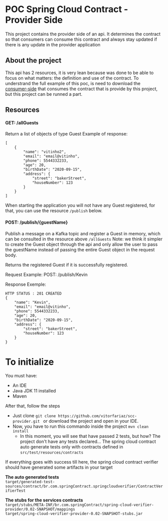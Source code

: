 # POC Spring Cloud Contract - Provider Side
This project contains the provider side of an api. It determines the contract so that consumers can consume this contract and always stay updated if there is any update in the provider application

## About the project
This api has 2 resources, it is very lean because was done to be able to focus on what matters: the definition and use of the contract.
To understrand the full example of this poc, is need to download the [consumer-side]( https://github.com/vitorfariaz/scc-consumer) that consumes the contract that is provide by this project, but this project can be runned a part.


## Resources
#### GET: /allGuests
Return a list of objects of type Guest
Example of response:
```
[
    {
        "name": "vitinho2",
        "email": "email@vitinho",
        "phone": 5544332233,
        "age": 20,
        "birthDate": "2020-09-15",
        "address": {
            "street": "bakerStreet",
            "houseNumber": 123
        }
    }
]
```

When starting the application you will not have any Guest registered, for that, you can use the resource ```/publish```  below. <br />


#### POST: /publish/{guestName} 
Publish a message on a Kafka topic and register a Guest in memory, which can be consulted in the resource above ```/allGuests```
Note: we think it simpler to create the Guest object through the api and only allow the user to pass the guestName instead of passing the entire Guest object in the request body.

Returns the registered Guest if it is successfully registered.

Request Example:
POST: /publish/Kevin

Response Exemple:
```
HTTP STATUS : 201 CREATED
{
    "name": "Kevin",
    "email": "email@vitinho",
    "phone": 5544332233,
    "age": 20,
    "birthDate": "2020-09-15",
    "address": {
        "street": "bakerStreet",
        "houseNumber": 123
    }
}
```

# To initialize
You must have:
- An IDE
- Java JDK 11 installed
- Maven

After that, follow the steps
- Just clone ```git clone https://github.com/vitorfariaz/scc-provider.git ``` or download the project and open in your IDE.
- Now, you have to run this commando inside the project ```mvn clean install```
    - In this moment, you will see that have passed 2 tests, but how? The project don't have any tests declared...  The spring cloud contract auto generate tests only with contracts defined in ```src/test/resources/contracts```

If everything goes with success till here,  the spring cloud contract verifier should have generated some artifacts in your target

**The auto generated tests** <br />
```target/generated-test-sources/contract/br.com.springContract.springcloudverifier/ContractVerifierTest``` <br />

**The stubs for the services contracts** <br />
```target/stubs/META-INF/br.com.springContract/spring-cloud-verifier-provider/0.02-SNAPSHOT/mappings``` <br />
```target/spring-cloud-verifier-provider-0.02-SNAPSHOT-stubs.jar```





